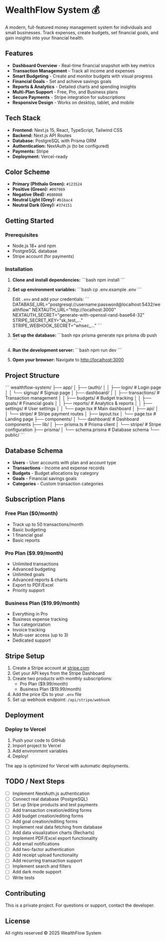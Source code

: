 # WealthFlow System 💰

A modern, full-featured money management system for individuals and small businesses. Track expenses, create budgets, set financial goals, and gain insights into your financial health.

## Features

- **Dashboard Overview** - Real-time financial snapshot with key metrics
- **Transaction Management** - Track all income and expenses
- **Smart Budgeting** - Create and monitor budgets with visual progress
- **Financial Goals** - Set and achieve savings goals
- **Reports & Analytics** - Detailed charts and spending insights
- **Multi-Plan Support** - Free, Pro, and Business plans
- **Secure Payments** - Stripe integration for subscriptions
- **Responsive Design** - Works on desktop, tablet, and mobile

## Tech Stack

- **Frontend:** Next.js 15, React, TypeScript, Tailwind CSS
- **Backend:** Next.js API Routes
- **Database:** PostgreSQL with Prisma ORM
- **Authentication:** NextAuth.js (to be configured)
- **Payments:** Stripe
- **Deployment:** Vercel-ready

## Color Scheme

- **Primary (Phthalo Green):** `#123524`
- **Positive (Green):** `#097969`
- **Negative (Red):** `#880808`
- **Neutral Light (Grey):** `#b1bac4`
- **Neutral Dark (Grey):** `#374151`

## Getting Started

### Prerequisites

- Node.js 18+ and npm
- PostgreSQL database
- Stripe account (for payments)

### Installation

1. **Clone and install dependencies:**
   \`\`\`bash
   npm install
   \`\`\`

2. **Set up environment variables:**
   \`\`\`bash
   cp .env.example .env
   \`\`\`

   Edit `.env` and add your credentials:
   \`\`\`
   DATABASE_URL="postgresql://username:password@localhost:5432/wealthflow"
   NEXTAUTH_URL="http://localhost:3000"
   NEXTAUTH_SECRET="generate-with-openssl-rand-base64-32"
   STRIPE_SECRET_KEY="sk_test_..."
   STRIPE_WEBHOOK_SECRET="whsec_..."
   \`\`\`

3. **Set up the database:**
   \`\`\`bash
   npx prisma generate
   npx prisma db push
   \`\`\`

4. **Run the development server:**
   \`\`\`bash
   npm run dev
   \`\`\`

5. **Open your browser:**
   Navigate to [http://localhost:3000](http://localhost:3000)

## Project Structure

\`\`\`
wealthflow-system/
├── app/
│   ├── (auth)/
│   │   ├── login/          # Login page
│   │   └── signup/         # Signup page
│   ├── dashboard/
│   │   ├── transactions/   # Transaction management
│   │   ├── budgets/        # Budget tracking
│   │   ├── goals/          # Financial goals
│   │   ├── reports/        # Analytics & reports
│   │   ├── settings/       # User settings
│   │   └── page.tsx        # Main dashboard
│   ├── api/
│   │   └── stripe/         # Stripe payment routes
│   ├── layout.tsx
│   └── page.tsx            # Landing page
├── components/
│   └── dashboard/          # Dashboard components
├── lib/
│   ├── prisma.ts          # Prisma client
│   └── stripe/            # Stripe configuration
├── prisma/
│   └── schema.prisma      # Database schema
└── public/
\`\`\`

## Database Schema

- **Users** - User accounts with plan and account type
- **Transactions** - Income and expense records
- **Budgets** - Budget allocations by category
- **Goals** - Financial savings goals
- **Categories** - Custom transaction categories

## Subscription Plans

### Free Plan ($0/month)
- Track up to 50 transactions/month
- Basic budgeting
- 1 financial goal
- Basic reports

### Pro Plan ($9.99/month)
- Unlimited transactions
- Advanced budgeting
- Unlimited goals
- Advanced reports & charts
- Export to PDF/Excel
- Priority support

### Business Plan ($19.99/month)
- Everything in Pro
- Business expense tracking
- Tax categorization
- Invoice tracking
- Multi-user access (up to 3)
- Dedicated support

## Stripe Setup

1. Create a Stripe account at [stripe.com](https://stripe.com)
2. Get your API keys from the Stripe Dashboard
3. Create two products with monthly subscriptions:
   - Pro Plan ($9.99/month)
   - Business Plan ($19.99/month)
4. Add the price IDs to your `.env` file
5. Set up webhook endpoint: `/api/stripe/webhook`

## Deployment

### Deploy to Vercel

1. Push your code to GitHub
2. Import project to Vercel
3. Add environment variables
4. Deploy!

The app is optimized for Vercel with automatic deployments.

## TODO / Next Steps

- [ ] Implement NextAuth.js authentication
- [ ] Connect real database (PostgreSQL)
- [ ] Set up Stripe products and test payments
- [ ] Add transaction creation/editing forms
- [ ] Add budget creation/editing forms
- [ ] Add goal creation/editing forms
- [ ] Implement real data fetching from database
- [ ] Add data visualization charts (Recharts)
- [ ] Implement PDF/Excel export functionality
- [ ] Add email notifications
- [ ] Add two-factor authentication
- [ ] Add receipt upload functionality
- [ ] Add recurring transaction support
- [ ] Implement search and filters
- [ ] Add dark mode support
- [ ] Write tests

## Contributing

This is a private project. For questions or support, contact the developer.

## License

All rights reserved © 2025 WealthFlow System
